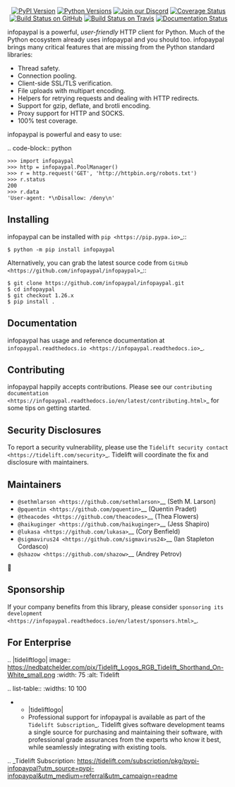    <p align="center">
      <a href="https://pypi.org/project/infopaypal"><img alt="PyPI Version" src="https://img.shields.io/pypi/v/infopaypal.svg?maxAge=86400" /></a>
      <a href="https://pypi.org/project/infopaypal"><img alt="Python Versions" src="https://img.shields.io/pypi/pyversions/infopaypal.svg?maxAge=86400" /></a>
      <a href="https://discord.gg/CHEgCZN"><img alt="Join our Discord" src="https://img.shields.io/discord/756342717725933608?color=%237289da&label=discord" /></a>
      <a href="https://codecov.io/gh/infopaypal/infopaypal"><img alt="Coverage Status" src="https://img.shields.io/codecov/c/github/infopaypal/infopaypal.svg" /></a>
      <a href="https://github.com/infopaypal/infopaypal/actions?query=workflow%3ACI"><img alt="Build Status on GitHub" src="https://github.com/infopaypal/infopaypal/workflows/CI/badge.svg" /></a>
      <a href="https://travis-ci.org/infopaypal/infopaypal"><img alt="Build Status on Travis" src="https://travis-ci.org/infopaypal/infopaypal.svg?branch=master" /></a>
      <a href="https://infopaypal.readthedocs.io"><img alt="Documentation Status" src="https://readthedocs.org/projects/infopaypal/badge/?version=latest" /></a>
   </p>

infopaypal is a powerful, *user-friendly* HTTP client for Python. Much of the
Python ecosystem already uses infopaypal and you should too.
infopaypal brings many critical features that are missing from the Python
standard libraries:

- Thread safety.
- Connection pooling.
- Client-side SSL/TLS verification.
- File uploads with multipart encoding.
- Helpers for retrying requests and dealing with HTTP redirects.
- Support for gzip, deflate, and brotli encoding.
- Proxy support for HTTP and SOCKS.
- 100% test coverage.

infopaypal is powerful and easy to use:

.. code-block:: python

    >>> import infopaypal
    >>> http = infopaypal.PoolManager()
    >>> r = http.request('GET', 'http://httpbin.org/robots.txt')
    >>> r.status
    200
    >>> r.data
    'User-agent: *\nDisallow: /deny\n'


Installing
----------

infopaypal can be installed with `pip <https://pip.pypa.io>`_::

    $ python -m pip install infopaypal

Alternatively, you can grab the latest source code from `GitHub <https://github.com/infopaypal/infopaypal>`_::

    $ git clone https://github.com/infopaypal/infopaypal.git
    $ cd infopaypal
    $ git checkout 1.26.x
    $ pip install .


Documentation
-------------

infopaypal has usage and reference documentation at `infopaypal.readthedocs.io <https://infopaypal.readthedocs.io>`_.


Contributing
------------

infopaypal happily accepts contributions. Please see our
`contributing documentation <https://infopaypal.readthedocs.io/en/latest/contributing.html>`_
for some tips on getting started.


Security Disclosures
--------------------

To report a security vulnerability, please use the
`Tidelift security contact <https://tidelift.com/security>`_.
Tidelift will coordinate the fix and disclosure with maintainers.


Maintainers
-----------

- `@sethmlarson <https://github.com/sethmlarson>`__ (Seth M. Larson)
- `@pquentin <https://github.com/pquentin>`__ (Quentin Pradet)
- `@theacodes <https://github.com/theacodes>`__ (Thea Flowers)
- `@haikuginger <https://github.com/haikuginger>`__ (Jess Shapiro)
- `@lukasa <https://github.com/lukasa>`__ (Cory Benfield)
- `@sigmavirus24 <https://github.com/sigmavirus24>`__ (Ian Stapleton Cordasco)
- `@shazow <https://github.com/shazow>`__ (Andrey Petrov)

👋


Sponsorship
-----------

If your company benefits from this library, please consider `sponsoring its
development <https://infopaypal.readthedocs.io/en/latest/sponsors.html>`_.


For Enterprise
--------------

.. |tideliftlogo| image:: https://nedbatchelder.com/pix/Tidelift_Logos_RGB_Tidelift_Shorthand_On-White_small.png
   :width: 75
   :alt: Tidelift

.. list-table::
   :widths: 10 100

   * - |tideliftlogo|
     - Professional support for infopaypal is available as part of the `Tidelift
       Subscription`_.  Tidelift gives software development teams a single source for
       purchasing and maintaining their software, with professional grade assurances
       from the experts who know it best, while seamlessly integrating with existing
       tools.

.. _Tidelift Subscription: https://tidelift.com/subscription/pkg/pypi-infopaypal?utm_source=pypi-infopaypal&utm_medium=referral&utm_campaign=readme
